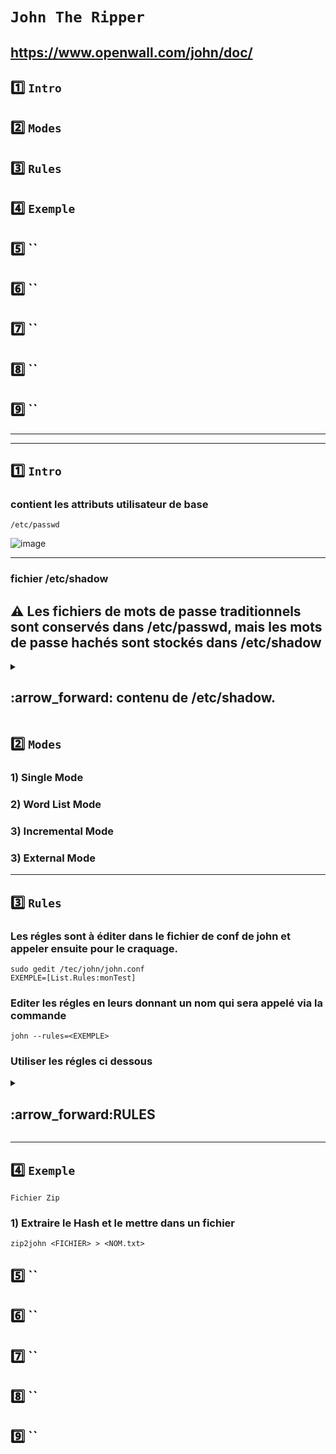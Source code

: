 # `John The Ripper`
https://www.openwall.com/john/doc/
---

## 1️⃣ `Intro`
## 2️⃣ `Modes`
## 3️⃣ `Rules`
## 4️⃣ `Exemple`
## 5️⃣ ``
## 6️⃣ ``
## 7️⃣ ``
## 8️⃣ ``
## 9️⃣ ``



---
---
## 1️⃣ `Intro`
### contient les attributs utilisateur de base
    /etc/passwd
![image](https://github.com/user-attachments/assets/916946a8-98d7-4029-afc9-d82ad787eec7)

---

### fichier /etc/shadow

## ⚠️ Les fichiers de mots de passe traditionnels sont conservés dans /etc/passwd, mais les mots de passe hachés sont stockés dans /etc/shadow

<details>
<summary>
<h2>
:arrow_forward: contenu de /etc/shadow.  
</h2>
</summary>

### Identifiant de l'utilisateur
Il s'agit de l'identifiant du compte utilisateur, indiqué lors de la création. Autrement dit, c'est l'identifiant que vous utilisez pour vous connecter avec ce compte.

### Mot de passe chiffré
Le mot de passe de ce compte utilisateur, chiffré avec un algorithme (plusieurs possibilités), en respectant le format `$type$salt$hash`, c'est-à-dire un numéro correspondant à l'algorithme utilisé, les informations de salage et le hash du mot de passe.  
Ce champ peut aussi avoir un astérisque ou un point d'exclamation comme valeur. Dans ce cas, l'authentification par mot de passe est refusée par ce compte (il doit utiliser une autre méthode).

### Nombre de jours depuis le dernier changement de mot de passe
Il s'agit du nombre de jours écoulés depuis la dernière modification de mots de passe, en prenant comme date de référence le 1er janvier 1970.  
- Si la valeur est à `0`, cela veut dire que l'utilisateur devra changer son mot de passe lors de la prochaine connexion.  
- Une valeur vide signifie que les fonctions de gestion de l'ancienneté du mot de passe sont désactivées.

### Âge minimum du mot de passe
Combien de jours l'utilisateur doit-il garder son mot de passe avant de pouvoir le changer ?  
- Si vous avez un `0`, alors l'utilisateur peut le changer dès qu'il le souhaite.

### Âge maximum du mot de passe
Combien de jours le mot de passe est-il valide ? Ensuite, l'utilisateur doit changer le mot de passe à la prochaine connexion.  
- Par défaut, cette valeur est fixée à `99999`, comme vous pourrez sûrement le constater.

### Avertissement
Combien de jours avant que le mot de passe expire faut-il prévenir l'utilisateur qu'il va devoir le changer ?

### Période d'inactivité
Une fois le mot de passe expiré, combien de jours faut-il compter avant que le compte soit désactivé si le mot de passe n'est pas changé dans les temps ?  
- Cette option est vide la plupart du temps.

### Date d'expiration
Quand le compte a-t-il été désactivé ?  
- Cette valeur est exprimée en nombre de jours à partir du 1er janvier 1970.

### Pas encore utilisé
Il n'y a pas de valeur après le dernier `:` car ce dernier champ n'a pas d'utilité à ce jour, mais cela viendra peut-être...

</details>




## 2️⃣ `Modes`

###  1) Single Mode 
###  2) Word List Mode
###  3) Incremental Mode
###  3) External Mode

---




## 3️⃣ `Rules`
### Les régles sont à éditer dans le fichier de conf de john et appeler ensuite pour le craquage.
    sudo gedit /tec/john/john.conf
    EXEMPLE=[List.Rules:monTest]

### Editer les régles en leurs donnant un nom qui sera appelé via la commande
    john --rules=<EXEMPLE>

### Utiliser les régles ci dessous

<details>
<summary>
<h2>
:arrow_forward:RULES
</h2>
</summary>
 

# Syntaxe générale + Explications et exemples des commandes

## ⚠️L'ordre dans lequel apparaisse les explication est une sugestion de syntaxe global pour une création de régle dans JtR

## 1️⃣ 🏴 `Reject Flag` => pour filtrer la commande qui suit
## 2️⃣  🧮 Opérations de Bases
## A partir de la on peux utiliser les commandes dans l'ordre qu l'on veux en foction des besoin
## 3️⃣ 🔢 Constantes Numérique et Variables => utilisées en complément des Opérations de bases ou en variable
## 4️⃣ ⛓️ Commande de chaines(strings) => Encomplément
## 5️⃣ 🟥 Commandes d'insertion / suppression / extraction
## 6️⃣ ↔️ Commandes de modification de caractères
## utiliser 7️⃣ et 8️⃣ ensemble
## 7️⃣ 🔣 Classe de caractères

### sous [List.Rules:monTest] écrire la régle ⬇️ 


## 🏴 `Reject Flag`

### Ces régles permet de trier des commandes en foctions des drapeaux

### `-:` Ne rien faire avec le mot d'entrée.

### `-c` : Rejeter cette règle sauf si le type de hachage actuel est sensible à la casse.
### Cela permet d'éviter d'appliquer certaines transformations (comme la conversion en minuscules ou en majuscules) à des hachages qui ne distinguent pas entre les lettres majuscules et minuscules.

### 📝 `EXEMPLE`  

    -c l # Utilise la commande "l" (convertir en minuscules), mais elle sera rejetée si le type de hachage n'est pas sensible à la casse.


### `-8` : Rejeter cette règle sauf si le type de hachage actuel utilise des caractères sur 8 bits (1octets, comme MD5 DES.)

### 📝 `EXEMPLE`  

      -8 u # "u" (mettre le mot de passe en majuscules) sera appliquée uniquement si le type de hachage utilise des caractères à 8 bits. 


### `-s` : Rejeter cette règle sauf si certains mots de passe ont été divisés lors du chargement.

>Lorsque John the Ripper charge un ensemble de mots de passe pour effectuer un craquage, certains mots de passe peuvent être divisés en morceaux ou traités par segments. Cela est souvent utilisé dans des configurations où les mots de passe sont plus complexes ou lorsqu'il y a besoin de manipuler des parties du mot de passe séparément (par exemple, des mots de passe longs ou des formats de hachage spécifiques).

### 📝 `EXEMPLE`  
    -s d # Cette règle applique la commande d (dupliquer le mot de passe), mais elle ne sera exécutée que si les mots de passe ont été divisés lors du processus de chargement.

### `-p` : Rejeter cette règle sauf si les commandes de paires de mots sont actuellement autorisées.

### 📝 `EXEMPLE`  
    -p d  # duplique le mot de passe  si l'option de paire de mots est activée. 

>Les "word pair commands" (commandes de paire de mots) dans John the Ripper sont utilisées dans un mode avancé appelé "Single crack mode", où deux mots peuvent être combinés ou manipulés simultanément pour générer des mots de passe candidats plus complexes.

### -p peux être utilisé avec les extra commandes :

### `1` : Utilise le premier mot de la ligne d'entrée (souvent le nom d'utilisateur ou une partie associée).

### `2` : Utilise le second mot de l'entrée (par exemple, un nom complet ou un commentaire).

### `+` Combine les deux mots (1 et 2) pour créer un seul mot, puis applique les transformations.
### ⚠️ À utiliser seulement après 1 ou 2.

### 📝 `EXEMPLE` `1` // `2` // `+` : 
     john:...:John Smith # Si l'entrée est comme ça ⬅️

### Alors 
`1` → prend "John"

`2` → prend "Smith"

`1+` → crée "JohnSmith"

`2+` → crée "SmithJohn"

### 📝 `EXEMPLE` ``-p // `1` // `2` // `+` : 

### Avec l'entrée :
    
    first = "Admin"
    second = "PASSword"
    -p 1u2l+c # Ici uniquement sur paire de mots => 1u → "ADMIN" 2l → "password" +r → concatène → "ADMINpassword" → puis renverse → "drowssapNIMDA"

---
---

## 🧮 Opérations de Bases

### `:` (no-op) : Ne rien faire avec le mot d'entrée.

### `l` : Convertir le mot en minuscules.

### `u` : Convertir le mot en majuscules.

### `c` : Mettre la première lettre en majuscule.

### `C` : Mettre la première lettre en minuscule et les autres en majuscules.

### `t` : Inverser la casse de tous les caractères du mot.

### `TN` : Inverser la casse du caractère à la position N.

### `r` : Inverser l'ordre des caractères du mot.

### `d` : Dupliquer le mot.

### `f` : Réfléchir le mot (ajouter un reflet du mot).

### `{` : Faire tourner le mot vers la gauche.

### `}` : Faire tourner le mot vers la droite.

### `$X` : Ajouter le caractère X à la fin du mot. Ajoute uniquement un caractère contrairement à Az "!/*-" qui peux ajouter une chaine de caractère

### `^X` : Ajouter le caractère X au début du mot. Ajoute uniquement un caractère contrairement à A0 "!/*-" qui peux ajouter une chaine de caractère

 ---
 ---

 ## 🔢 Constantes Numérique et Variables

### Principalement utilisé dans le variable avec la lettre v pour déclarer la variable
    v<VARIABLE> <VALEUR>  
### 📝 `EXEMPLE`     
    va*l   # Définit la variable A avec la longueur du mot actuel

### `0...9` : chiffres de 0 à 9 → représentent les valeurs numériques 0 à 9.

### `A...Z` : lettres de A à Z → représentent les valeurs numériques 10 à 35.

### `*` : : pour max_length (longueur maximale).

### `-`  pour (max_length - 1).

### `+`  pour (max_length + 1).

### `a...k` : pour des variables numériques définies par l'utilisateur (avec la commande "v").

### `l` : longueur du mot initial ou mis à jour (mise à jour chaque fois que "v" est utilisé).

### `m` : position du dernier caractère du mot initial ou mémorisé.

### `p` : position du caractère trouvé en dernier avec les commandes "/" ou "%".

### `z` : position ou longueur "infinie" (au-delà de la fin du mot).


---
---

## ⛓️ Commande de chaines(strings)

### `AN"STR"`: Insérer la chaîne "STR" dans le mot à la position N.
### N = 0 => début de mot
### N = z => fin de mot

### 📝 `EXEMPLE`
    Az"!"      # Ajoute "!" à la fin du mot

### `N` : Rejeter le mot à moins qu'il ne fasse plus de N caractères.

### 📝 `EXEMPLE`
    N=8        # Test les MDP d'une longueur mini de 8 caractéres, en dessous ils seront ignorés 

### `'N` : Test exactement le nombre N de caractères

### 📝 `EXEMPLE`
    'N=8 Testera des mot de passe de exactement 8 caractères


---
---

## 🟥 Commandes d'insertion / suppression / extraction

### `[`	Supprime le premier caractère du mot. (Ex: "admin" → "dmin")
### 📝 `EXEMPLE
        admin => dmin

### `]`	Supprime le dernier caractère du mot. (Ex: "admin" → "admi")
### 📝 `EXEMPLE
        admin => admi

### `DN`	Supprime le caractère à la position N. (Ex: D1 sur "admin" → "amin")
### 📝 `EXEMPLE
        sur admin => amin

### `xNM`	Extrait une sous-chaîne à partir de la position N, sur une longueur de M caractères.
### 📝 `EXEMPLE
         x13 sur admin => dmi # A partir de la position 1 (a) on extrait les 3 caractére suivant (dmi)

### `iNX`	Insère le caractère X à la position N, les caractères suivants sont décalés.
### 📝 `EXEMPLE
        i1- sur admin => a-dmin

### `oNX`	Remplace le caractère à la position N par le caractère X. 
        o2# sur admin => ad#in

---
---

## ↔️ Commandes de modification de caractères

### `S` : inverse la casse de chaque caractère (minuscule ↔ majuscule).

### `V` : Mettre les voyelles en minuscules et les consonnes en majuscules.

### `R` : Décaler chaque caractère vers la droite, comme sur un clavier => abc donne bcd

### `L` : Décaler chaque caractère vers la gauche, comme sur un clavier => abc donne zab

---
---

## 🔣 Classe de caractères :

### `??` :Correspond à ?.
### ?? : Permet de désigner le caractère ? littéral dans une règle, car ? est normalement un caractère spécial dans les règles.

### `?v` : "aeiouAEIOU" (toutes les voyelles, en minuscules et en majuscules).
### Utilisé pour cibler toutes les voyelles dans un mot de passe.

### `?c`: "bcdfghjklmnpqrstvwxyzBCDFGHJKLMNPQRSTVWXYZ".
### Cela cible toutes les consonnes, en minuscules et en majuscules.

### `?w` : correspond à l'espace (" ") et à la tabulation horizontale ("\t").
### Utile pour inclure des espaces dans les mots de passe.

### `?p` : caractères suivants : ".,:;'?!" 

### `?s` : caractères spéciaux comme "$%^&*()-_+=|<>[]{}#@/~".
### Utilisé pour désigner des symboles courants que l'on trouve dans les mots de passe complexes.

### `?l`: toutes les lettres minuscules de a à z.

### `?u` toutes les lettres majuscules de A à Z.

### `?d : les chiffres de 0 à 9.

### `?a` : toutes les lettres de l'alphabet, en minuscules et majuscules (a-zA-Z).

### `?x` : toutes les lettres et les chiffres (c'est-à-dire a-zA-Z0-9).

### `?z` : tous les caractères possibles.
### Cela inclut tout, des lettres aux chiffres en passant par les symboles, y compris les espaces et la ponctuation.


---
---

## 🎮 Commandes classe de caractéres : 

## Trois partie 
## 1️⃣ 🔤 Commandes de remplacement / suppression de caractères
## 2️⃣ ❌ Commandes de rejet de mot
## 3️⃣ ✅ Commandes de validation (garde seulement les mots qui...)

---

## ⚠️ La lettre C corespond aux Classes de caractéres ( /?C + ?d => /?d)

## 1️⃣ 🔤 Commandes de remplacement / suppression de caractères

### `sXY` :	Remplace tous les caractères X par Y.
### `s?CY` : Remplace tous les caractères de la classe C par Y.
### `@X` : Supprime tous les caractères X.
### `@?C` : Supprime tous les caractères de la classe C.

## 2️⃣ ❌ Commandes de rejet de mot

### `!X` : il contient le caractère X.
### `!?C` : il contient un caractère de la classe C.

## 3️⃣ ✅ Commandes de validation (garde seulement les mots qui...)

### `/X` : il contient le caractère X.
### `/?C` : il contient un caractère de la classe C.
### `=NX` : le caractère à la position N est X.
### `=N?C` : le caractère à la position N est dans la classe C.
### `(X` : le premier caractère est X.
### `(?C` : le premier caractère est dans la classe C.
### `)X` : le dernier caractère est X.
### `)?C` : le dernier caractère est dans la classe C.
### `%NX` : il contient au moins N fois le caractère X.
### `%N?C` : il contient au moins N caractères de la classe C.



</details>


---
## 4️⃣ `Exemple`

 `Fichier Zip`
### 1) Extraire le Hash et le mettre dans un fichier
    zip2john <FICHIER> > <NOM.txt>




## 5️⃣ ``
## 6️⃣ ``
## 7️⃣ ``
## 8️⃣ ``
## 9️⃣ ``







